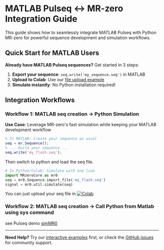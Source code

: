 # MATLAB Pulseq ↔ MR-zero Integration Guide

This guide shows how to seamlessly integrate MATLAB Pulseq with Python MR-zero for powerful sequence development and simulation workflows.

## **Quick Start for MATLAB Users**

**Already have MATLAB Pulseq sequences?** Get started in 3 steps:

1. **Export your sequence**: `seq.write('my_sequence.seq')` in MATLAB
2. **Upload to Colab**: Use our [file upload example](https://colab.research.google.com/github/MRsources/MRzero-Core/blob/main/documentation/playground_mr0/mr0_upload_seq.ipynb)
3. **Simulate instantly**: No Python installation required!

## **Integration Workflows**

### **Workflow 1: MATLAB seq creation → Python Simulation**

**Use Case**: Leverage MR-zero's fast simulation while keeping your MATLAB development workflow

```matlab
% In MATLAB: Create your sequence as usual
seq = mr.Sequence();
% ... build your sequence ...
seq.write('my_flash.seq');
```
Then switch to python and load the seq file.
    
```python
# In Python/Colab: Simulate with one line
import MRzeroCore as mr0
seq = mr0.Sequence.import_file('my_flash.seq')
signal = mr0.util.simulate(seq)
```

You can just upload your seq file in [![Colab](https://colab.research.google.com/assets/colab-badge.svg)](https://colab.research.google.com/github/MRsources/MRzero-Core/blob/main/documentation/playground_mr0/mr0_upload_seq.ipynb)

### **Workflow 2: MATLAB seq creation → Call Python from Matlab using sys command**

see Pulseq demo [simMR0](https://github.com/pulseq/pulseq/blob/master/matlab/demoUnsorted/simMR0.m)



---

**Need Help?** Try our [interactive examples](playground_mr0) first, or check the [GitHub issues](https://github.com/MRsources/MRzero-Core/issues) for community support. 